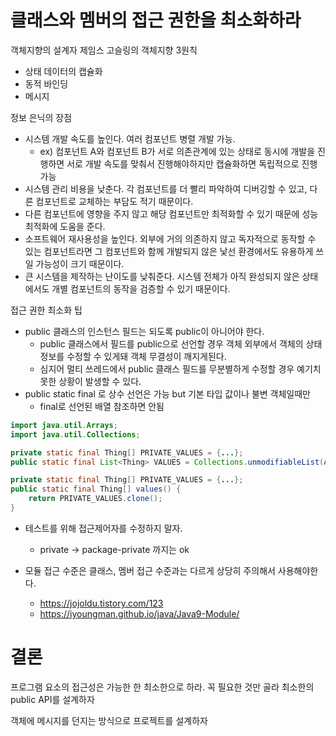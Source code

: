 # 클래스와 멤버의 접근 권한을 최소화하라

객체지향의 설계자 제임스 고슬링의 객체지향 3원칙

- 상태 데이터의 캡슐화
- 동적 바인딩
- 메시지

정보 은닉의 장점
- 시스템 개발 속도를 높인다. 여러 컴포넌트 병렬 개발 가능.
  - ex) 컴포넌트 A와 컴포넌트 B가 서로 의존관계에 있는 상태로 동시에 개발을 진행하면 서로 개발 속도를 맞춰서 진행해야하지만 캡슐화하면 독립적으로 진행 가능
- 시스템 관리 비용을 낮춘다. 각 컴포넌트를 더 빨리 파악하여 디버깅할 수 있고, 다른 컴포넌트로 교체하는 부담도 적기 때문이다.
- 다른 컴포넌트에 영향을 주지 않고 해당 컴포넌트만 최적화할 수 있기 때문에 성능 최적화에 도움을 준다.
- 소프트웨어 재사용성을 높인다. 외부에 거의 의존하지 않고 독자적으로 동작할 수 있는 컴포넌트라면 그 컴포넌트와 함께 개발되지 않은 낯선 환경에서도 유용하게 쓰일 가능성이 크기 때문이다.
- 큰 시스템을 제작하는 난이도를 낮춰준다. 시스템 전체가 아직 완성되지 않은 상태에서도 개별 컴포넌트의 동작을 검증할 수 있기 때문이다.

접근 권한 최소화 팁
- public 클래스의 인스턴스 필드는 되도록 public이 아니어야 한다.
  - public 클래스에서 필드를 public으로 선언할 경우 객체 외부에서 객체의 상태 정보를 수정할 수 있게돼 객체 무결성이 깨지게된다.
  - 심지어 멀티 쓰레드에서 public 클래스 필드를 무분별하게 수정할 경우 예기치못한 상황이 발생할 수 있다.
- public static final 로 상수 선언은 가능 but 기본 타입 값이나 불변 객체일때만
  - final로 선언된 배열 참조하면 안됨

``` java
import java.util.Arrays;
import java.util.Collections;

private static final Thing[] PRIVATE_VALUES = {...};
public static final List<Thing> VALUES = Collections.unmodifiableList(Arrays.asList(PRIVATE_VALUES));
```

``` java
private static final Thing[] PRIVATE_VALUES = {...};
public static final Thing[] values() {
    return PRIVATE_VALUES.clone();
}
```
- 테스트를 위해 접근제어자를 수정하지 말자.
  - private -> package-private 까지는 ok

- 모듈 접근 수준은 클래스, 멤버 접근 수준과는 다르게 상당히 주의해서 사용해야한다.
  - https://jojoldu.tistory.com/123
  - https://iyoungman.github.io/java/Java9-Module/

# 결론

프로그램 요소의 접근성은 가능한 한 최소한으로 하라. 꼭 필요한 것만 골라 최소한의 public API를 설계하자

객체에 메시지를 던지는 방식으로 프로젝트를 설계하자